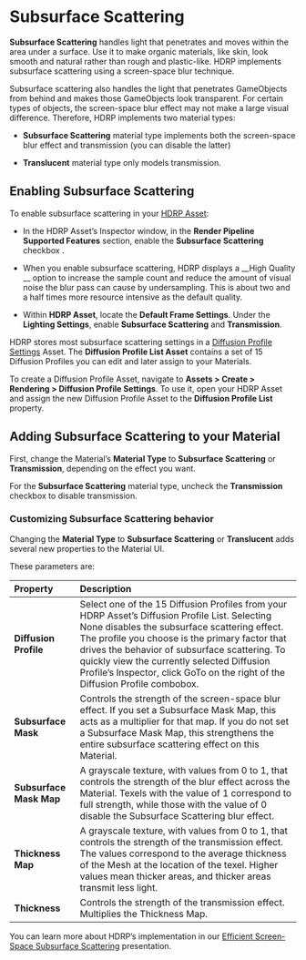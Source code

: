 # Subsurface Scattering

__Subsurface Scattering__ handles light that penetrates and moves within the area under a surface. Use it to make organic materials, like skin, look smooth and natural rather than rough and plastic-like. HDRP implements subsurface scattering using a screen-space blur technique.

Subsurface scattering also handles the light that penetrates GameObjects from behind and makes those GameObjects look transparent. For certain types of objects, the screen-space blur effect may not make a large visual difference. Therefore, HDRP implements two material types: 

* __Subsurface Scattering__ material type implements both the screen-space blur effect and transmission (you can disable the latter)

* __Translucent__ material type only models transmission.

## Enabling Subsurface Scattering

To enable subsurface scattering in your [HDRP Asset](HDRP-Asset.html):

* In the HDRP Asset’s Inspector window, in the __Render Pipeline Supported Features__ section, enable the __Subsurface Scattering__ checkbox .

* When you enable subsurface scattering, HDRP displays a __High Quality __ option to increase the sample count and reduce the amount of visual noise the blur pass can cause by undersampling. This is about two and a half times more resource intensive as the default quality.

* Within __HDRP Asset__, locate the __Default Frame Settings__. Under the __Lighting Settings__, enable __Subsurface Scattering__ and __Transmission__.

HDRP stores most subsurface scattering settings in a [Diffusion Profile Settings](Diffusion-Profile.html) Asset. The __Diffusion Profile List Asset__ contains a set of 15 Diffusion Profiles you can edit and later assign to your Materials.

To create a Diffusion Profile Asset, navigate to __Assets > Create > Rendering > Diffusion Profile Settings__. To use it, open your HDRP Asset and assign the new Diffusion Profile Asset to the __Diffusion Profile List__ property.

## Adding Subsurface Scattering to your Material

First, change the Material’s __Material Type__ to __Subsurface Scattering__ or __Transmission__, depending on the effect you want. 

For the __Subsurface Scattering__ material type, uncheck the __Transmission__ checkbox to disable transmission.

### Customizing Subsurface Scattering behavior 

Changing the __Material Type__ to __Subsurface Scattering__ or __Translucent__ adds several new properties to the Material UI.

These parameters are:

| Property| Description |
|:---|:---|
| **Diffusion Profile** | Select one of the 15 Diffusion Profiles from your HDRP Asset’s Diffusion Profile List. Selecting None disables the subsurface scattering effect. The profile you choose is the primary factor that drives the behavior of subsurface scattering. To quickly view the currently selected Diffusion Profile’s Inspector, click GoTo on the right of the Diffusion Profile combobox. |
| **Subsurface Mask** | Controls the strength of the screen-space blur effect. If you set a Subsurface Mask Map, this acts as a multiplier for that map. If you do not set a Subsurface Mask Map, this strengthens the entire subsurface scattering effect on this Material. |
| **Subsurface Mask Map** | A grayscale texture, with values from 0 to 1, that controls the strength of the blur effect across the Material. Texels with the value of 1 correspond to full strength, while those with the value of 0 disable the Subsurface Scattering blur effect.|
| **Thickness Map** | A grayscale texture, with values from 0 to 1, that controls the strength of the transmission effect. The values correspond to the average thickness of the Mesh at the location of the texel. Higher values mean thicker areas, and thicker areas transmit less light. |
| **Thickness** | Controls the strength of the transmission effect. Multiplies the Thickness Map. |



You can learn more about HDRP’s implementation in our [Efficient Screen-Space Subsurface Scattering](http://advances.realtimerendering.com/s2018/Efficient%20screen%20space%20subsurface%20scattering%20Siggraph%202018.pdf) presentation.
